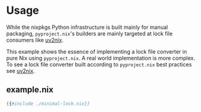 # Usage

While the nixpkgs Python infrastructure is built mainly for manual packaging, `pyproject.nix`'s builders are mainly targeted at lock file consumers like [uv2nix](https://github.com/adisbladis/uv2nix).

This example shows the essence of implementing a lock file converter in pure Nix using `pyproject.nix`.
A real world implementation is more complex. To see a lock file converter built according to `pyproject.nix` best practices see [uv2nix](https://github.com/adisbladis/uv2nix).

## example.nix

```nix
{{#include ./minimal-lock.nix}}
```
